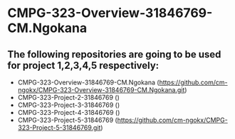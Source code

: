 # CMPG-323-Overview-31846769-CM.Ngokana
## The following repositories are going to be used for project 1,2,3,4,5 respectively:
* CMPG-323-Overview-31846769-CM.Ngokana (https://github.com/cm-ngokx/CMPG-323-Overview-31846769-CM.Ngokana.git)
* CMPG-323-Project-2-31846769 ()
* CMPG-323-Project-3-31846769 ()
* CMPG-323-Project-4-31846769 ()
* CMPG-323-Project-5-31846769 (https://github.com/cm-ngokx/CMPG-323-Project-5-31846769.git)
  
